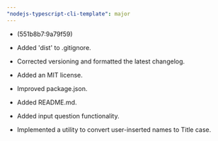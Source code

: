 ```yaml
---
"nodejs-typescript-cli-template": major
---
```


- (551b8b7:9a79f59)

- Added 'dist' to .gitignore.
- Corrected versioning and formatted the latest changelog.
- Added an MIT license.
- Improved package.json.
- Added README.md.
- Added input question functionality.
- Implemented a utility to convert user-inserted names to Title case.